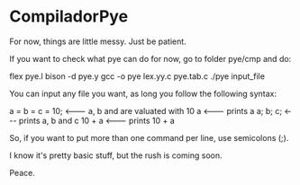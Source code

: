 # CompiladorPye

For now, things are little messy. Just be patient.

If you want to check what pye can do for now, go to folder pye/cmp and do:

flex pye.l
bison -d pye.y
gcc -o pye lex.yy.c pye.tab.c
./pye input_file

You can input any file you want, as long you follow the following syntax:

a = b = c = 10; <--- a, b and are valuated with 10
a <--- prints a
a; b; c; <--- prints a, b and c
10 + a <--- prints 10 + a

So, if you want to put more than one command per line, use semicolons (;). 

I know it's pretty basic stuff, but the rush is coming soon.

Peace.